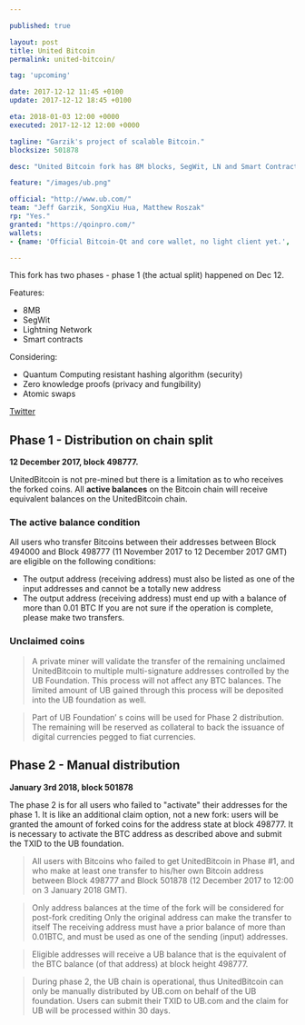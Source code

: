 ```yaml
---

published: true

layout: post
title: United Bitcoin
permalink: united-bitcoin/

tag: 'upcoming'

date: 2017-12-12 11:45 +0100
update: 2017-12-12 18:45 +0100

eta: 2018-01-03 12:00 +0000
executed: 2017-12-12 12:00 +0000

tagline: "Garzik's project of scalable Bitcoin."
blocksize: 501878

desc: "United Bitcoin fork has 8M blocks, SegWit, LN and Smart Contracts. Opt in for phase 2."

feature: "/images/ub.png"

official: "http://www.ub.com/"
team: "Jeff Garzik, SongXiu Hua, Matthew Roszak"
rp: "Yes."
granted: "https://qoinpro.com/"
wallets:
- {name: 'Official Bitcoin-Qt and core wallet, no light client yet.', 'url': 'http://www.ub.com/project/wallet'}

---
```


This fork has two phases - phase 1 (the actual split) happened on Dec 12.

Features:

* 8MB
* SegWit
* Lightning Network
* Smart contracts

Considering:

* Quantum Computing resistant hashing algorithm (security)
* Zero knowledge proofs (privacy and fungibility)
* Atomic swaps

[Twitter](https://twitter.com/United_Bitcoin)

## Phase 1 - Distribution on chain split

**12 December 2017, block 498777.**

UnitedBitcoin is not pre-mined but there is a limitation as to who receives the forked coins. All **active balances** on the Bitcoin chain will receive equivalent balances on the UnitedBitcoin chain.

### The active balance condition

All users who transfer Bitcoins between their addresses between Block 494000 and Block 498777 (11 November 2017 to 12 December 2017 GMT) are eligible on the following conditions:

* The output address (receiving address) must also be listed as one of the input addresses and cannot be a totally new address
* The output address (receiving address) must end up with a balance of more than 0.01 BTC
If you are not sure if the operation is complete, please make two transfers.

### Unclaimed coins

> A private miner will validate the transfer of the remaining unclaimed UnitedBitcoin to multiple multi-signature addresses controlled by the UB Foundation. This process will not affect any BTC balances. The limited amount of UB gained through this process will be deposited into the UB foundation as well.

> Part of UB Foundation’ s coins will be used for Phase 2 distribution. The remaining will be reserved as collateral to back the issuance of digital currencies pegged to fiat currencies.

## Phase 2 - Manual distribution

**January 3rd 2018, block 501878**

The phase 2 is for all users who failed to "activate" their addresses for the phase 1. It is like an additional claim option, not a new fork: users will be granted the amount of forked coins for the address state at block 498777. It is necessary to activate the BTC address as described above and submit the TXID to the UB foundation.

> All users with Bitcoins who failed to get UnitedBitcoin in Phase #1, and who make at least one transfer to his/her own Bitcoin address between Block 498777 and Block 501878 (12 December 2017 to 12:00 on 3 January 2018 GMT).

> Only address balances at the time of the fork will be considered for post-fork crediting
Only the original address can make the transfer to itself
The receiving address must have a prior balance of more than 0.01BTC, and must be used as one of the sending (input) addresses.

> Eligible addresses will receive a UB balance that is the equivalent of the BTC balance (of that address) at block height 498777.

> During phase 2, the UB chain is operational, thus UnitedBitcoin can only be manually distributed by UB.com on behalf of the UB foundation. Users can submit their TXID to UB.com and the claim for UB will be processed within 30 days.
